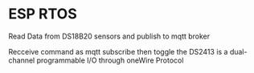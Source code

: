 # ESP RTOS 

Read Data from DS18B20 sensors and publish to mqtt broker

Recceive command as mqtt subscribe then toggle the DS2413 is a dual-channel programmable I/O through oneWire Protocol

